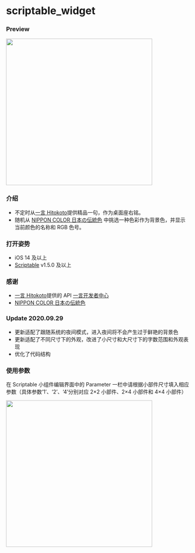 # scriptable_widget
### Preview

<img src="https://user-images.githubusercontent.com/23119736/94363920-2f46f180-00f8-11eb-8ca0-4c3ab74f2c70.png" width = "400"  alt="" />

### 介绍

- 不定时从[一言 Hitokoto](https://hitokoto.cn)提供精品一句，作为桌面座右铭。
- 随机从 [NIPPON COLOR 日本の伝統色](https://nipponcolors.com) 中挑选一种色彩作为背景色，并显示当前颜色的名称和 RGB 色号。

### 打开姿势
- iOS 14 及以上
- [Scriptable](https://apps.apple.com/cn/app/scriptable/id1405459188) v1.5.0 及以上

### 感谢
- [一言 Hitokoto](https://hitokoto.cn)提供的 API [一言开发者中心](https://developer.hitokoto.cn/sentence/)
- [NIPPON COLOR 日本の伝統色](https://nipponcolors.com) 

### Update 2020.09.29
- 更新适配了跟随系统的夜间模式，进入夜间将不会产生过于鲜艳的背景色
- 更新适配了不同尺寸下的外观，改进了小尺寸和大尺寸下的字数范围和外观表现
- 优化了代码结构

### 使用参数
在 Scriptable 小组件编辑界面中的 Parameter 一栏中请根据小部件尺寸填入相应参数（具体参数‘1’、‘2’、‘4’分别对应 2×2 小部件、2×4 小部件和 4×4 小部件）

<img src="https://user-images.githubusercontent.com/23119736/94557825-ac599e80-0291-11eb-938a-dfcd982e2751.PNG" width = "400"  alt="" />
